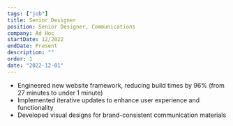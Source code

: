 ```yaml
---
tags: ["job"]
title: Senior Designer
position: Senior Designer, Communications
company: Ad Hoc
startDate: 12/2022
endDate: Present
description: ""
order: 1
date: "2022-12-01"
---
```


- Engineered new website framework, reducing build times by 96% (from 27 minutes to under 1 minute)
- Implemented iterative updates to enhance user experience and functionality
- Developed visual designs for brand-consistent communication materials